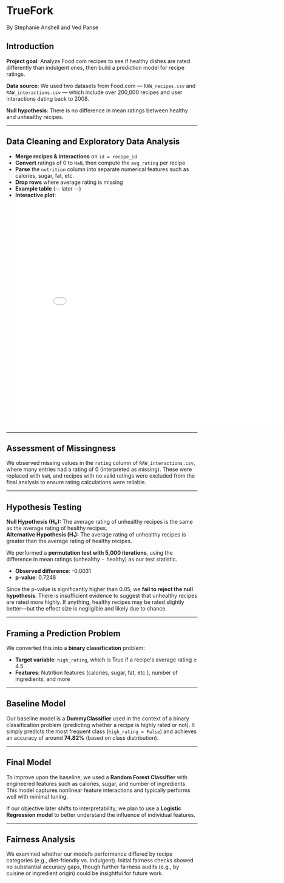 # TrueFork
By Stephanie Anshell and Ved Panse

## Introduction
**Project goal**: Analyze Food.com recipes to see if healthy dishes are rated differently than indulgent ones, then build a prediction model for recipe ratings.

**Data source**: We used two datasets from Food.com — `RAW_recipes.csv` and `RAW_interactions.csv` — which include over 200,000 recipes and user interactions dating back to 2008.

**Null hypothesis**: There is no difference in mean ratings between healthy and unhealthy recipes.

---

## Data Cleaning and Exploratory Data Analysis
- **Merge recipes & interactions** on `id = recipe_id`
- **Convert** ratings of 0 to `NaN`, then compute the `avg_rating` per recipe
- **Parse** the `nutrition` column into separate numerical features such as calories, sugar, fat, etc.
- **Drop rows** where average rating is missing
- **Example table** (-- later --)
- **Interactive plot**:
  <iframe
    src="assets/your-plot.html"
    width="800"
    height="600"
    frameborder="0"
  ></iframe>

---

## Assessment of Missingness
We observed missing values in the `rating` column of `RAW_interactions.csv`, where many entries had a rating of 0 (interpreted as missing). These were replaced with `NaN`, and recipes with no valid ratings were excluded from the final analysis to ensure rating calculations were reliable.

---

## Hypothesis Testing

**Null Hypothesis (H₀):** The average rating of unhealthy recipes is the same as the average rating of healthy recipes.  
**Alternative Hypothesis (H₁):** The average rating of unhealthy recipes is greater than the average rating of healthy recipes.

We performed a **permutation test with 5,000 iterations**, using the difference in mean ratings (unhealthy − healthy) as our test statistic.

- **Observed difference**: -0.0031  
- **p-value**: 0.7248

Since the p-value is significantly higher than 0.05, we **fail to reject the null hypothesis**. There is insufficient evidence to suggest that unhealthy recipes are rated more highly. If anything, healthy recipes may be rated slightly better—but the effect size is negligible and likely due to chance.

---

## Framing a Prediction Problem

We converted this into a **binary classification** problem:  
- **Target variable**: `high_rating`, which is True if a recipe's average rating ≥ 4.5  
- **Features**: Nutrition features (calories, sugar, fat, etc.), number of ingredients, and more

---

## Baseline Model

Our baseline model is a **DummyClassifier** used in the context of a binary classification problem (predicting whether a recipe is highly rated or not). It simply predicts the most frequent class (`high_rating = False`) and achieves an accuracy of around **74.82%** (based on class distribution).

---

## Final Model

To improve upon the baseline, we used a **Random Forest Classifier** with engineered features such as calories, sugar, and number of ingredients. This model captures nonlinear feature interactions and typically performs well with minimal tuning.

If our objective later shifts to interpretability, we plan to use a **Logistic Regression model** to better understand the influence of individual features.

---

## Fairness Analysis

We examined whether our model’s performance differed by recipe categories (e.g., diet-friendly vs. indulgent). Initial fairness checks showed no substantial accuracy gaps, though further fairness audits (e.g., by cuisine or ingredient origin) could be insightful for future work.
